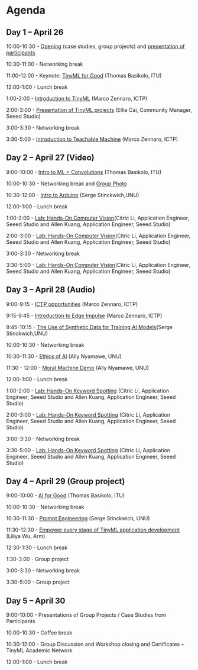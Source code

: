 #  Agenda

## **Day 1 – April 26**

10:00-10:30 - [Opening](https://github.com/marcozennaro/ICTP-UNU-TinyML/blob/main/Syllabus.pdf) (case studies, group projects) and [presentation of participants](https://padlet.com/marcozennaro/ictp-unu-workshop-on-tinyml-for-sustainable-development-7n4fxbg8eu6xsg5g) 

10:30-11:00 - Networking break

11:00-12:00 - Keynote: [TinyML for Good](https://github.com/marcozennaro/ICTP-UNU-TinyML/blob/main/tinyML%20for_Good_2024_UNU-ICTP-tinyML-workshop_Macau_Thomas.pdf) (Thomas Basikolo, ITU) 

12:00-1:00 - Lunch break

1:00-2:00 - [Introduction to TinyML](https://github.com/marcozennaro/ICTP-UNU-TinyML/blob/main/Intro_TinyML.pdf) (Marco Zennaro, ICTP)

2:00-3:00 - [Presentation of TinyML projects](https://github.com/marcozennaro/ICTP-UNU-TinyML/blob/main/Ellie%20Cai_Seeed%20TinyML%20for%20SDGs_20240417.pdf) (Ellie Cai, Community Manager, Seeed Studio)

3:00-3:30 - Networking break

3:30-5:00  - [Introduction to Teachable Machine](https://github.com/marcozennaro/ICTP-UNU-TinyML/blob/main/Teachable_Machine.pdf) (Marco Zennaro, ICTP)

## Day 2 – April 27 (Video)

9:00-10:00 - [Intro to ML + Convolutions](https://github.com/marcozennaro/ICTP-UNU-TinyML/blob/main/Intro%20to%20ML%20and%20Computer%20Vision_tinyML%20Workshop_v3.pdf) (Thomas Basikolo, ITU)

10:00-10:30 - Networking break and [Group Photo](https://photos.app.goo.gl/CJ2ZxtKMmJMA41d16)

10:30-12:00 - [Intro to Arduino](https://github.com/marcozennaro/ICTP-UNU-TinyML/blob/main/1-Arduino-Tutorial.pdf) (Serge Stinckwich,UNU)

12:00-1:00 - Lunch break

1:00-2:00 - [Lab: Hands-On Computer Vision](https://github.com/marcozennaro/ICTP-UNU-TinyML/blob/main/Hands-on%20Computer%20Vision.pdf)(Citric Li, Application Engineer, Seeed Studio and Allen Kuang, Application Engineer, Seeed Studio)

2:00-3:00 - [Lab: Hands-On Computer Vision](https://github.com/marcozennaro/ICTP-UNU-TinyML/blob/main/Hands-on%20Computer%20Vision.pdf)(Citric Li, Application Engineer, Seeed Studio and Allen Kuang, Application Engineer, Seeed Studio)

3:00-3:30 - Networking break

3:30-5:00 - [Lab: Hands-On Computer Vision](https://github.com/marcozennaro/ICTP-UNU-TinyML/blob/main/Hands-on%20Computer%20Vision.pdf)(Citric Li, Application Engineer, Seeed Studio and Allen Kuang, Application Engineer, Seeed Studio)

## Day 3 – April 28 (Audio)

9:00-9:15 - [ICTP opportunities](https://github.com/marcozennaro/ICTP-UNU-TinyML/blob/main/ICTP_2024.pdf) (Marco Zennaro, ICTP)

9:15-9:45 - [Introduction to Edge Impulse](https://github.com/marcozennaro/ICTP-UNU-TinyML/blob/main/Intro_Edge_Impulse.pdf) (Marco Zennaro, ICTP)

9:45-10:15 - [The Use of Synthetic Data for Training AI Models](https://github.com/marcozennaro/ICTP-UNU-TinyML/blob/main/Synthetic-data.pdf)(Serge Stinckwich,UNU)

10:00-10:30 - Networking break

10:30-11:30 - [Ethics of AI](https://github.com/marcozennaro/ICTP-UNU-TinyML/blob/main/Ethics-Ally.pdf) (Ally Nyamawe, UNU)

11:30 - 12:00 - [Moral Machine Demo](https://www.moralmachine.net/) (Ally Nyamawe, UNU)

12:00-1:00 - Lunch break

1:00-2:00 - [Lab: Hands-On Keyword Spotting](https://github.com/marcozennaro/ICTP-UNU-TinyML/blob/main/Hands-on%20KWS.pdf) (Citric Li, Application Engineer, Seeed Studio and Allen Kuang, Application Engineer, Seeed Studio)

2:00-3:00 - [Lab: Hands-On Keyword Spotting](https://github.com/marcozennaro/ICTP-UNU-TinyML/blob/main/Hands-on%20KWS.pdf)  (Citric Li, Application Engineer, Seeed Studio and Allen Kuang, Application Engineer, Seeed Studio)

3:00-3:30 - Networking break

3:30-5:00 - [Lab: Hands-On Keyword Spotting](https://github.com/marcozennaro/ICTP-UNU-TinyML/blob/main/Hands-on%20KWS.pdf)  (Citric Li, Application Engineer, Seeed Studio and Allen Kuang, Application Engineer, Seeed Studio)

## Day 4 – April 29 (Group project)

9:00-10:00 -  [AI for Good](https://github.com/marcozennaro/ICTP-UNU-TinyML/blob/main/AI%20for%20Good%20_ICT-UNU-tinyML_Thomas_v1.pdf) (Thomas Basikolo, ITU)

10:00-10:30 - Networking break

10:30-11:30 - [Prompt Engineering](https://github.com/marcozennaro/ICTP-UNU-TinyML/blob/main/PromptEngineering.pdf) (Serge Stinckwich, UNU) 

11:30-12:30 - [Empower every stage of TinyML application development](https://github.com/marcozennaro/ICTP-UNU-TinyML/blob/main/Empower%20every%20stage%20of%20TinyML%20application%20development.pdf) (Liliya Wu, Arm)

12:30-1:30 - Lunch break

1:30-3:00 - Group project

3:00-3:30 - Networking break

3:30-5:00 - Group project

## Day 5 – April 30

9:00-10:00 - Presentations of Group Projects / Case Studies from Participants

10:00-10:30 - Coffee break

10:30-12:00 - Group Discussion and Workshop closing and Certificates + TinyML Academic Network

12:00-1:00 - Lunch break
